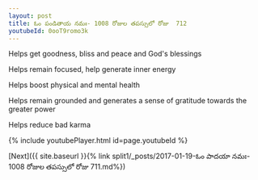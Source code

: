 ```yaml
---
layout: post
title: ఓం పండితాయ నమః- 1008 రోజుల తపస్సులో రోజు  712
youtubeId: 0ooT9romo3k
---
```

 
 
Helps get goodness, bliss and peace and God's blessings
 
Helps remain focused, help generate inner energy 
 
Helps boost physical and mental health 
 
Helps remain grounded and generates a sense of gratitude towards the greater power 
 
Helps reduce bad karma
 
 
 
 


{% include youtubePlayer.html id=page.youtubeId %}
 
[Next]({{ site.baseurl }}{% link  split1/_posts/2017-01-19-ఓం పాదయా నమః- 1008 రోజుల తపస్సులో రోజు  711.md%})
 
